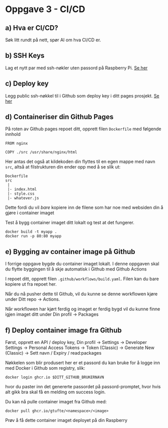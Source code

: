 # Oppgave 3 - CI/CD

## a) Hva er CI/CD?
Søk litt rundt på nett, spør AI om hva CI/CD er.

## b) SSH Keys

Lag et nytt par med ssh-nøkler uten passord på Raspberry Pi. [Se her](https://docs.github.com/en/authentication/connecting-to-github-with-ssh/generating-a-new-ssh-key-and-adding-it-to-the-ssh-agent)

## c) Deploy key
Legg public ssh-nøkkel til i Github som deploy key i ditt pages prosjekt. [Se her](https://dylancastillo.co/how-to-use-github-deploy-keys/#create-a-deploy-key-on-github)

## d) Containeriser din Github Pages

På roten av Github pages repoet ditt, opprett filen `Dockerfile` med følgende innhold

```
FROM nginx

COPY ./src /usr/share/nginx/html

```

Her antas det også at kildekoden din flyttes til en egen mappe med navn `src`, altså at filstrukturen din ender opp med å se slik ut:

```
Dockerfile
src
 |
 |- index.html
 |- style.css
 |- whatever.js
```

Dette fordi du vil _bare_ kopiere inn de filene som har noe med websiden din å gjøre i container imaget

Test å bygg container imaget ditt lokalt og test at det fungerer.

```
docker build -t myapp .
docker run -p 80:80 myapp
```

## e) Bygging av container image på Github

I forrige oppgave bygde du container imaget lokalt. I denne oppgaven skal du flytte byggingen til å skje automatisk i Github med Github Actions

I repoet ditt, opprett filen `.github/workflows/build.yaml`. Filen kan du bare kopiere ut fra repoet her.

Når du nå pusher dette til Github, vil du kunne se denne workflowen kjøre under Ditt repo -> Actions.

Når workflowen har kjørt ferdig og imaget er ferdig bygd vil du kunne finne igjen imaget ditt under Din profil -> Packages

## f) Deploy container image fra Github

Først, opprett en API / deploy key, Din profil -> Settings -> Developer Settings -> Personal Access Tokens -> Token (Classic) -> Generate New (Classic) -> Sett navn / Expiry / read:packages

Nøkkelen som blir produsert her er et passord du kan bruke for å logge inn med Docker i Github som registry, slik:

```
docker login ghcr.io $DITT_GITHUB_BRUKERNAVN
```
hvor du paster inn det genererte passordet på passord-promptet, hvor hvis alt gikk bra skal få en melding om success login.

Du kan nå pulle container imaget fra Github med:

```
docker pull ghcr.io/gtufte/<namespace>/<image>
```

Prøv å få dette container imaget deployet på din Raspberry

